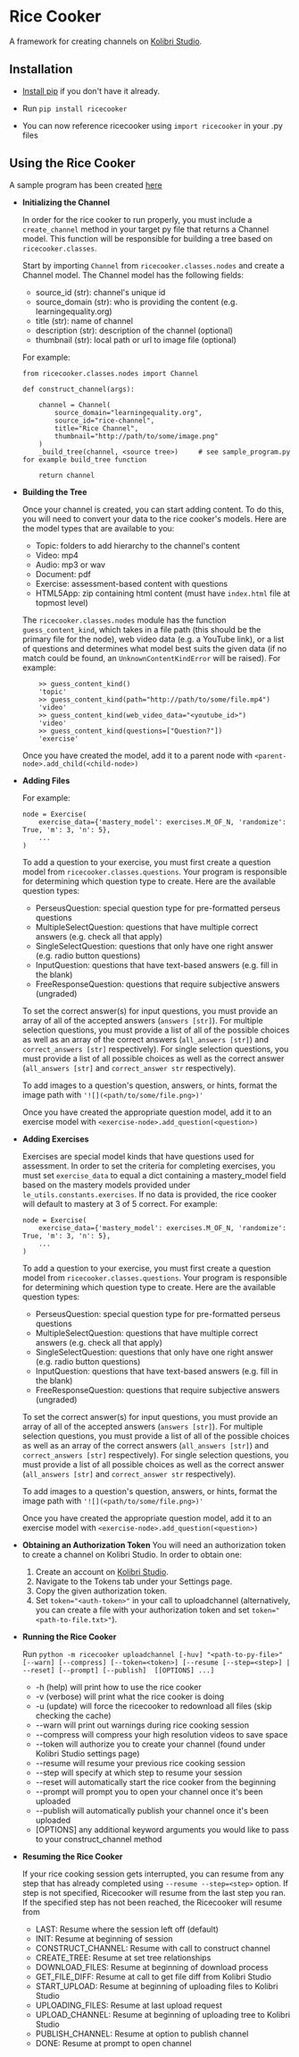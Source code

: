 # Rice Cooker

A framework for creating channels on [Kolibri Studio](https://contentworkshop.learningequality.org/).


## Installation

* [Install pip](https://pypi.python.org/pypi/pip) if you don't have it already.

* Run `pip install ricecooker`

* You can now reference ricecooker using `import ricecooker` in your .py files


## Using the Rice Cooker

A sample program has been created [here](https://github.com/learningequality/ricecooker/blob/master/ricecooker/sample_program.py)

* **Initializing the Channel**

	In order for the rice cooker to run properly, you must include a `create_channel` method in your target py file
	that returns a Channel model. This function will be responsible for building a tree based on `ricecooker.classes`.

	Start by importing `Channel` from `ricecooker.classes.nodes` and create a Channel model. The Channel model has
	the following fields:

    - source_id (str): channel's unique id
    - source_domain (str): who is providing the content (e.g. learningequality.org)
    - title (str): name of channel
    - description (str): description of the channel (optional)
    - thumbnail (str): local path or url to image file (optional)

	For example:
	```
	from ricecooker.classes.nodes import Channel

	def construct_channel(args):

	    channel = Channel(
	        source_domain="learningequality.org",
	        source_id="rice-channel",
	        title="Rice Channel",
	        thumbnail="http://path/to/some/image.png"
	    )
	    _build_tree(channel, <source tree>) 	# see sample_program.py for example build_tree function

	    return channel
    ```


* **Building the Tree**

	Once your channel is created, you can start adding content. To do this, you will need to convert your data to
	the rice cooker's models. Here are the model types that are available to you:

	- Topic: folders to add hierarchy to the channel's content
    - Video: mp4
    - Audio: mp3 or wav
    - Document: pdf
    - Exercise: assessment-based content with questions
    - HTML5App: zip containing html content (must have `index.html` file at topmost level)

    The `ricecooker.classes.nodes` module has the function `guess_content_kind`, which takes in a file path (this
    should be the primary file for the node), web video data (e.g. a YouTube link), or a list of questions and determines what model best suits the given data (if no match could be found, an `UnknownContentKindError`
    will be raised). For example:
    ```
    	>> guess_content_kind()
    	'topic'
    	>> guess_content_kind(path="http://path/to/some/file.mp4")
    	'video'
    	>> guess_content_kind(web_video_data="<youtube_id>")
    	'video'
    	>> guess_content_kind(questions=["Question?"])
    	'exercise'
    ```

    Once you have created the model, add it to a parent node with `<parent-node>.add_child(<child-node>)`


* **Adding Files**

	For example:
	```
	node = Exercise(
		exercise_data={'mastery_model': exercises.M_OF_N, 'randomize': True, 'm': 3, 'n': 5},
		...
	)
	```

	To add a question to your exercise, you must first create a question model from `ricecooker.classes.questions`.
	Your program is responsible for determining which question type to create. Here are the available question types:

	- PerseusQuestion: special question type for pre-formatted perseus questions
	- MultipleSelectQuestion: questions that have multiple correct answers (e.g. check all that apply)
	- SingleSelectQuestion: questions that only have one right answer (e.g. radio button questions)
	- InputQuestion: questions that have text-based answers (e.g. fill in the blank)
	- FreeResponseQuestion: questions that require subjective answers (ungraded)

	To set the correct answer(s) for input questions, you must provide an array of all of the accepted answers (`answers [str]`).
	For multiple selection questions, you must provide a list of all of the possible choices as well as an array of the correct
	answers (`all_answers [str]`) and `correct_answers [str]` respectively). For single selection questions, you must provide
	a list of all possible choices as well as the correct answer (`all_answers [str]` and `correct_answer str` respectively).

	To add images to a question's question, answers, or hints, format the image path with `'![](<path/to/some/file.png>)'`

	Once you have created the appropriate question model, add it to an exercise model with `<exercise-node>.add_question(<question>)`


* **Adding Exercises**

	Exercises are special model kinds that have questions used for assessment. In order to set the criteria
	for completing exercises, you must set `exercise_data` to equal a dict containing a mastery_model field
	based on the mastery models provided under `le_utils.constants.exercises`. If no data is provided,
	the rice cooker will default to mastery at 3 of 5 correct. For example:
	```
	node = Exercise(
		exercise_data={'mastery_model': exercises.M_OF_N, 'randomize': True, 'm': 3, 'n': 5},
		...
	)
	```

	To add a question to your exercise, you must first create a question model from `ricecooker.classes.questions`.
	Your program is responsible for determining which question type to create. Here are the available question types:

	- PerseusQuestion: special question type for pre-formatted perseus questions
	- MultipleSelectQuestion: questions that have multiple correct answers (e.g. check all that apply)
	- SingleSelectQuestion: questions that only have one right answer (e.g. radio button questions)
	- InputQuestion: questions that have text-based answers (e.g. fill in the blank)
	- FreeResponseQuestion: questions that require subjective answers (ungraded)

	To set the correct answer(s) for input questions, you must provide an array of all of the accepted answers (`answers [str]`).
	For multiple selection questions, you must provide a list of all of the possible choices as well as an array of the correct
	answers (`all_answers [str]`) and `correct_answers [str]` respectively). For single selection questions, you must provide
	a list of all possible choices as well as the correct answer (`all_answers [str]` and `correct_answer str` respectively).

	To add images to a question's question, answers, or hints, format the image path with `'![](<path/to/some/file.png>)'`

	Once you have created the appropriate question model, add it to an exercise model with `<exercise-node>.add_question(<question>)`

* **Obtaining an Authorization Token**
    You will need an authorization token to create a channel on Kolibri Studio. In order to obtain one:
    1. Create an account on [Kolibri Studio](https://contentworkshop.learningequality.org/).
    2. Navigate to the Tokens tab under your Settings page.
    3. Copy the given authorization token.
    4. Set `token="<auth-token>"` in your call to uploadchannel (alternatively, you can create a file with your
		authorization token and set `token="<path-to-file.txt>"`).

* **Running the Rice Cooker**

	Run `python -m ricecooker uploadchannel [-huv] "<path-to-py-file>" [--warn] [--compress] [--token=<token>] [--resume [--step=<step>] | --reset] [--prompt] [--publish]  [[OPTIONS] ...]`
	- -h (help) will print how to use the rice cooker
	- -v (verbose) will print what the rice cooker is doing
	- -u (update) will force the ricecooker to redownload all files (skip checking the cache)
	- --warn will print out warnings during rice cooking session
    - --compress will compress your high resolution videos to save space
	- --token will authorize you to create your channel (found under Kolibri Studio settings page)
	- --resume will resume your previous rice cooking session
	- --step will specify at which step to resume your session
	- --reset will automatically start the rice cooker from the beginning
	- --prompt will prompt you to open your channel once it's been uploaded
	- --publish will automatically publish your channel once it's been uploaded
	- [OPTIONS] any additional keyword arguments you would like to pass to your construct_channel method


* **Resuming the Rice Cooker**

	If your rice cooking session gets interrupted, you can resume from any step that has already completed
	using `--resume --step=<step>` option. If step is not specified, Ricecooker will resume from the last
	step you ran. If the specified step has not been reached, the Ricecooker will resume from

	- LAST:       			Resume where the session left off (default)
  	- INIT:                 Resume at beginning of session
  	- CONSTRUCT_CHANNEL:    Resume with call to construct channel
  	- CREATE_TREE:          Resume at set tree relationships
  	- DOWNLOAD_FILES:       Resume at beginning of download process
  	- GET_FILE_DIFF:        Resume at call to get file diff from Kolibri Studio
  	- START_UPLOAD:         Resume at beginning of uploading files to Kolibri Studio
  	- UPLOADING_FILES:      Resume at last upload request
  	- UPLOAD_CHANNEL:       Resume at beginning of uploading tree to Kolibri Studio
  	- PUBLISH_CHANNEL:      Resume at option to publish channel
  	- DONE:                 Resume at prompt to open channel
